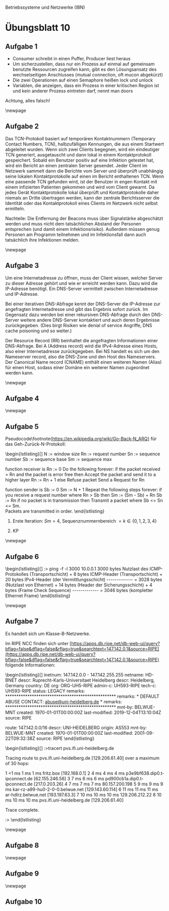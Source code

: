 Betriebssysteme und Netzwerke (IBN)

# Übungsblatt 10

## Aufgabe 1

- Consumer schreibt in einen Puffer, Producer liest heraus
- Um sicherzustellen, dass nur ein Prozess auf einmal auf gemeinsam benutzte Ressourcen zugreifen kann, gibt es den Lösungsansatz des wechselseitigen Anschlusses (mutual connection, oft mucon abgekürzt)
- Die zwei Operationen auf einen Semaphore heißen lock und unlock
- Variablen, die anzeigen, dass ein Prozess in einer kritischen Region ist und kein anderer Prozess eintreten darf, nennt man doors

Achtung, alles falsch!

\newpage

## Aufgabe 2

Das TCN-Protokoll basiert auf temporären Kontaktnummern (Temporary Contact Numbers, TCN), halbzufälligen Kennungen, die aus einem Startwert abgeleitet wurden. Wenn sich zwei Clients begegnen, wird ein eindeutiger TCN generiert, ausgetauscht und dann lokal in einem Kontaktprotokoll gespeichert. Sobald ein Benutzer positiv auf eine Infektion getestet hat, wird ein Bericht an einen zentralen Server gesendet. Jeder Client im Netzwerk sammelt dann die Berichte vom Server und überprüft unabhängig seine lokalen Kontaktprotokolle auf einen im Bericht enthaltenen TCN. Wenn eine passende TCN gefunden wird, ist der Benutzer in engen Kontakt mit einem infizierten Patienten gekommen und wird vom Client gewarnt. Da jedes Gerät Kontaktprotokolle lokal überprüft und Kontaktprotokolle daher niemals an Dritte übertragen werden, kann der zentrale Berichtsserver die Identität oder das Kontaktprotokoll eines Clients im Netzwerk nicht selbst ermitteln.

Nachteile: Die Entfernung der Beacons muss über Signalstärke abgeschätzt werden und muss nicht dem tatsächlichen Abstand der Personen entsprechen (und damit einem Infektionsrisiko). Außerdem müssen genug Personen am Programm teilnehmen und im Infektionsfall dann auch tatsächlich ihre Infektionen melden.

\newpage

## Aufgabe 3

Um eine Internetadresse zu öffnen, muss der Client wissen, welcher Server zu dieser Adresse gehört und wie er erreicht werden kann. Dazu wird die IP-Adresse benötigt. Ein DNS-Server vermittelt zwischen Internetadresse und IP-Adresse.

Bei einer iterativen DNS-Abfrage kennt der DNS-Server die IP-Adresse zur angefragten Internetadresse und gibt das Ergebnis sofort zurück. Im Gegensatz dazu werden bei einer rekursiven DNS-Abfrage durch den DNS-Server weitere andere DNS-Server kontaktiert und auch deren Ergebnisse zurückgegeben. (Dies birgt Risiken wie denial of service Angriffe, DNS cache poisoning und so weiter.)

Der Resource Record (RR) beinhaltet die angefragten Informationen einer DNS-Abfrage. Bei A (Address record) wird die IPv4-Adresse eines Hosts, also einer Internetadresse zurückgegeben. Bei NS handelt es sich um den Nameserver record, also die DNS-Zone und den Host des Nameservers. Der Canonical Name record (CNAME) enthält einen weiteren Namen (Alias) für einen Host, sodass einer Domäne ein weiterer Namen zugeordnet werden kann.

\newpage

## Aufgabe 4

\newpage

## Aufgabe 5

Pseudocode\footnote{https://en.wikipedia.org/wiki/Go-Back-N_ARQ} für das Geh-Zurück-N-Protokoll:

\begin{lstlisting}[]
N  := window size
Rn := request number
Sn := sequence number
Sb := sequence base
Sm := sequence max

function receiver is
    Rn := 0
    Do the following forever:
        if the packet received = Rn and the packet is error free then
            Accept the packet and send it to a higher layer
            Rn := Rn + 1
        else
            Refuse packet
        Send a Request for Rn

function sender is
    Sb := 0
    Sm := N + 1
    Repeat the following steps forever:
        if you receive a request number where Rn > Sb then
            Sm := (Sm - Sb) + Rn
            Sb := Rn
        if no packet is in transmission then
            Transmit a packet where Sb <= Sn <= Sm.  
            Packets are transmitted in order.
\end{lstlisting}

1. Erste Iteration: $Sm = 4$, Sequenznummernbereich $= k \in \{0,1,2,3,4\}$

2. KP

\newpage

## Aufgabe 6

\begin{lstlisting}[]
:\> ping -f -l 3000 10.0.0.1
          3000 bytes Nutzlast des ICMP-Protokolles (Transportschicht)
        +    8 bytes ICMP-Header (Transportschicht)
        +   20 bytes IPv4-Header (der Vermittlungsschicht)
       -------------
        = 3028 bytes (Nutzlast von Ethernet)
        +   14 bytes (Header der Sicherungsschicht)
        +    4 bytes (Frame Check Sequence)
       -------------
        = 3046 bytes (kompletter Ethernet Frame)
\end{lstlisting}

\newpage

## Aufgabe 7

Es handelt sich um Klasse-B-Netzwerke.

Im RIPE NCC finden sich unter [https://apps.db.ripe.net/db-web-ui/query?bflag=false&dflag=false&rflag=true&searchtext=147.142.0.1&source=RIPE](https://apps.db.ripe.net/db-web-ui/query?bflag=false&dflag=false&rflag=true&searchtext=147.142.0.1&source=RIPE) folgende Informationen:

\begin{lstlisting}[]
inetnum:         147.142.0.0 - 147.142.255.255
netname:         HD-BNET
descr:           Ruprecht-Karls-Universitaet Heidelberg
descr:           Heidelberg, Germany
country:         DE
org:             ORG-UH5-RIPE
admin-c:         UH593-RIPE
tech-c:          UH593-RIPE
status:          LEGACY
remarks:         **************************************************
remarks:         * DEFAULT ABUSE CONTACT: abuse@uni-heidelberg.de *
remarks:         **************************************************
mnt-by:          BELWUE-MNT
created:         1970-01-01T00:00:00Z
last-modified:   2019-12-04T13:10:04Z
source:          RIPE

route:           147.142.0.0/16
descr:           UNI-HEIDELBERG
origin:          AS553
mnt-by:          BELWUE-MNT
created:         1970-01-01T00:00:00Z
last-modified:   2001-09-22T09:32:38Z
source:          RIPE
\end{lstlisting}

\begin{lstlisting}[]
:\>tracert pvs.ifi.uni-heidelberg.de

Tracing route to pvs.ifi.uni-heidelberg.de [129.206.61.40]
over a maximum of 30 hops:

  1    <1 ms     1 ms     1 ms  fritz.box [192.168.0.1]
  2     4 ms     4 ms     4 ms  p3e9bf638.dip0.t-ipconnect.de [62.155.246.56]
  3     7 ms     6 ms     6 ms  pd900cb1a.dip0.t-ipconnect.de [217.0.203.26]
  4     7 ms     7 ms     7 ms  80.157.200.198
  5     9 ms     9 ms     9 ms  kar-rz-a99-hu0-2-0-0.belwue.net [129.143.60.114]
  6    11 ms    11 ms    11 ms  ar-hdlrz.belwue.net [193.197.63.3]
  7    10 ms    10 ms    10 ms  129.206.212.22
  8    10 ms    10 ms    10 ms  pvs.ifi.uni-heidelberg.de [129.206.61.40]

Trace complete.

:\>
\end{lstlisting}

\newpage

## Aufgabe 8

\newpage

## Aufgabe 9

\newpage

## Aufgabe 10
